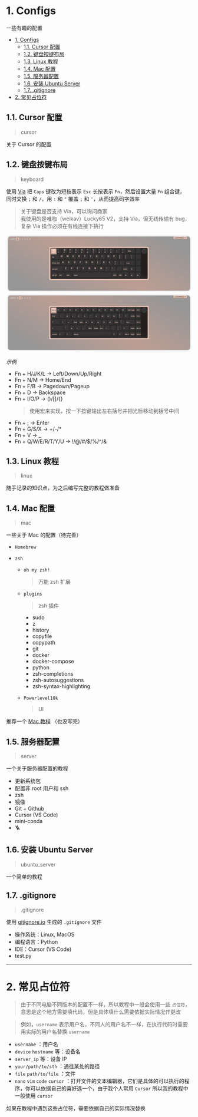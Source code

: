 # 1. Configs
一些有趣的配置

- [1. Configs](#1-configs)
  - [1.1. Cursor 配置](#11-cursor-配置)
  - [1.2. 键盘按键布局](#12-键盘按键布局)
  - [1.3. Linux 教程](#13-linux-教程)
  - [1.4. Mac 配置](#14-mac-配置)
  - [1.5. 服务器配置](#15-服务器配置)
  - [1.6. 安装 Ubuntu Server](#16-安装-ubuntu-server)
  - [1.7. .gitignore](#17-gitignore)
- [2. 常见占位符](#2-常见占位符)



## 1.1. Cursor 配置
> cursor

关于 Cursor 的配置



## 1.2. 键盘按键布局
> keyboard

使用 [Via](https://usevia.app/) 把 `Caps` 键改为短按表示 `Esc` 长按表示 `Fn`，然后设置大量 `Fn` 组合键， \
同时交换 `;` 和 `/`，用 `:` 和 `"` 覆盖 `;` 和 `'`，从而提高码字效率
> 关于键盘是否支持 Via，可以询问商家 \
> 我使用的是唯咖（weikav）Lucky65 V2，支持 Via，但无线传输有 bug，复杂 Via 操作必须在有线连接下执行

![表层布局](keyboard/表层布局.png)
![Fn 层布局](keyboard/Fn%20层布局.png)

_示例_
- Fn + H/J/K/L -> Left/Down/Up/Right
- Fn + N/M -> Home/End
- Fn + F/B -> Pagedown/Pageup
- Fn + D -> Backspace
- Fn + I/O/P -> ()/[]/{}
  > 使用宏来实现，按一下按键输出左右括号并把光标移动到括号中间
- Fn + ; -> Enter
- Fn + G/S/X -> +/-/*
- Fn + V -> _
- Fn + Q/W/E/R/T/Y/U -> !/@/#/$/%/^/&



## 1.3. Linux 教程
> linux

随手记录的知识点，为之后编写完整的教程做准备



## 1.4. Mac 配置
> mac

一些关于 Mac 的配置（待完善）

- `Homebrew`

- `zsh`
  - `oh my zsh!`
    > 万能 zsh 扩展

  - `plugins`
    > zsh 插件
    - sudo
    - z
    - history
    - copyfile
    - copypath
    - git
    - docker
    - docker-compose
    - python
    - zsh-completions
    - zsh-autosuggestions
    - zsh-syntax-highlighting
  
  - `Powerlevel10k`
    > UI

推荐一个 [Mac 教程](https://macguide.leavelet.io/index.html) （也没写完）



## 1.5. 服务器配置
> server

一个关于服务器配置的教程
- 更新系统包
- 配置非 root 用户和 ssh
- zsh
- 镜像
- Git + Github
- Cursor (VS Code)
- mini-conda
- 🪜



## 1.6. 安装 Ubuntu Server
> ubuntu_server

一个简单的教程



## 1.7. .gitignore
> .gitignore

使用 [gitignore.io](https://www.toptal.com/developers/gitignore) 生成的 `.gitignore` 文件

- 操作系统：Linux, MacOS
- 编程语言：Python
- IDE：Cursor (VS Code)
- test.py



---

# 2. 常见占位符
> 由于不同电脑不同版本的配置不一样，所以教程中一般会使用一些 `占位符`，意思是这个地方需要填代码，但是具体填什么需要依据实际情况作更改

> 例如，`username` 表示用户名，不同人的用户名不一样，在执行代码时需要用实际的用户名替换 `username`

- `username` ：用户名
- `device` `hostname` 等：设备名
- `server_ip` 等：设备 IP
- `your/path/to/sth` ：通往某处的路径
- `file` `path/to/file` ：文件
- `nano` `vim` `code` `cursor` ：打开文件的文本编辑器，它们是具体的可以执行的程序，你可以依据自己的喜好选一个，由于我个人常用 `Cursor` 所以我的教程中一般使用 `cursor`

如果在教程中遇到这些占位符，需要依据自己的实际情况替换
